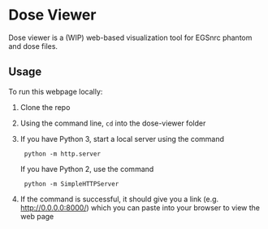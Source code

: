 # Dose Viewer

Dose viewer is a (WIP) web-based visualization tool for EGSnrc phantom and dose files.

## Usage

To run this webpage locally:

1.  Clone the repo
2.  Using the command line, `cd` into the dose-viewer folder
3.  If you have Python 3, start a local server using the command

         python -m http.server

    If you have Python 2, use the command

         python -m SimpleHTTPServer

4.  If the command is successful, it should give you a link (e.g. http://0.0.0.0:8000/) which you can paste into your browser to view the web page

